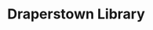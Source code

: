 ---
title: "Draperstown Library"
address: "20, High St, Draperstown, Magherafelt, Co. Derry BT45 7AA"
tel: "028 7962 8249"
county: "Derry"
category: "Libraries"
type: "Content"
lat: "54.690819"
lng: "-6.671345"
---
